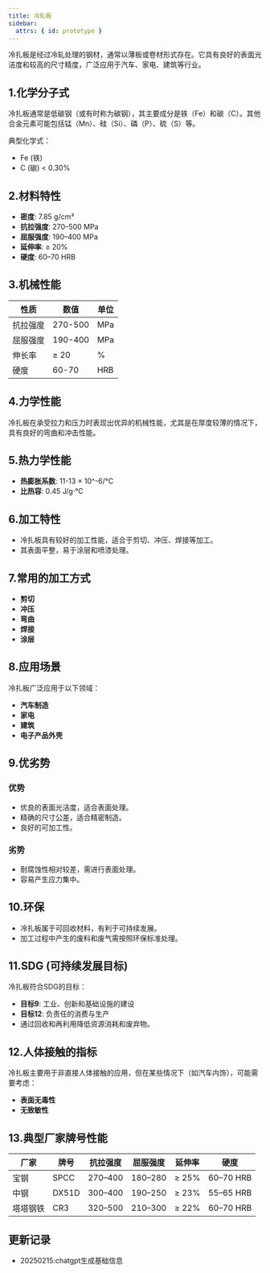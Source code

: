 ```yaml
---
title: 冷轧板
sidebar:
  attrs: { id: prototype }
---
```


冷扎板是经过冷轧处理的钢材，通常以薄板或卷材形式存在。它具有良好的表面光洁度和较高的尺寸精度，广泛应用于汽车、家电、建筑等行业。

## 1.化学分子式
冷扎板通常是低碳钢（或有时称为碳钢），其主要成分是铁（Fe）和碳（C）。其他合金元素可能包括锰（Mn）、硅（Si）、磷（P）、硫（S）等。

典型化学式：  
- Fe (铁)
- C (碳) < 0.30%

## 2.材料特性
- **密度**: 7.85 g/cm³  
- **抗拉强度**: 270–500 MPa  
- **屈服强度**: 190–400 MPa  
- **延伸率**: ≥ 20%  
- **硬度**: 60–70 HRB

## 3.机械性能

| 性质              | 数值              | 单位   |
|-------------------|-------------------|--------|
| 抗拉强度          | 270-500           | MPa    |
| 屈服强度          | 190-400           | MPa    |
| 伸长率            | ≥ 20              | %      |
| 硬度              | 60-70             | HRB    |

## 4.力学性能
冷扎板在承受拉力和压力时表现出优异的机械性能，尤其是在厚度较薄的情况下，具有良好的弯曲和冲击性能。

## 5.热力学性能
- **热膨胀系数**: 11-13 × 10^-6/°C  
- **比热容**: 0.45 J/g·°C

## 6.加工特性
- 冷扎板具有较好的加工性能，适合于剪切、冲压、焊接等加工。
- 其表面平整，易于涂层和喷漆处理。

## 7.常用的加工方式
- **剪切**  
- **冲压**  
- **弯曲**  
- **焊接**  
- **涂层**

## 8.应用场景
冷扎板广泛应用于以下领域：
- **汽车制造**
- **家电**
- **建筑**
- **电子产品外壳**

## 9.优劣势

### 优势
- 优良的表面光洁度，适合表面处理。
- 精确的尺寸公差，适合精密制造。
- 良好的可加工性。

### 劣势
- 耐腐蚀性相对较差，需进行表面处理。
- 容易产生应力集中。

## 10.环保
- 冷扎板属于可回收材料，有利于可持续发展。
- 加工过程中产生的废料和废气需按照环保标准处理。

## 11.SDG (可持续发展目标)
冷扎板符合SDG的目标：
- **目标9**: 工业、创新和基础设施的建设
- **目标12**: 负责任的消费与生产
- 通过回收和再利用降低资源消耗和废弃物。

## 12.人体接触的指标
冷扎板主要用于非直接人体接触的应用，但在某些情况下（如汽车内饰），可能需要考虑：
- **表面无毒性**  
- **无致敏性**

## 13.典型厂家牌号性能

| 厂家           | 牌号      | 抗拉强度     | 屈服强度     | 延伸率       | 硬度      |
|----------------|-----------|--------------|--------------|--------------|-----------|
| 宝钢           | SPCC      | 270–400      | 180–280      | ≥ 25%        | 60–70 HRB |
| 中钢           | DX51D     | 300–400      | 190–250      | ≥ 23%        | 55–65 HRB |
| 塔塔钢铁       | CR3       | 320–500      | 210–300      | ≥ 22%        | 60–70 HRB |


## 更新记录
* 20250215:chatgpt生成基础信息